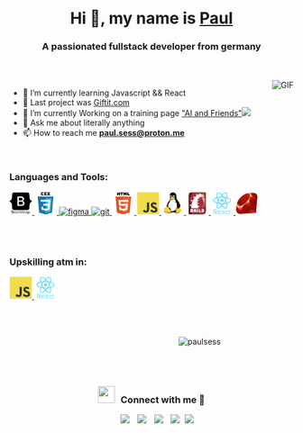<h1 align="center">Hi 👋, my name is  <a href="https://100rabhcsmc.github.io/Me.io/" target="blank">
Paul</a></h1>
<h3 align="center">A passionated fullstack developer from germany</h3><br><br>  

<img align="right" alt="GIF" src="https://media.giphy.com/media/LmNwrBhejkK9EFP504/giphy.gif" />


- 🌱 I’m currently learning Javascript && React <br>
- 🌱 Last project was <a href="https://www.giftit.one/" target="blank">Giftit.com</a>
- 🌱 I’m currently Working on a training page <a href="#" target="blank">"AI and Friends"<img src="https://cdn-icons-png.flaticon.com/512/541/541509.png" style="width: 15px"></a>
- 💬 Ask me about literally anything
- 📫 How to reach me **paul.sess@proton.me**
<br>

<h3 align="left">Languages and Tools:</h3>
<p align="left"> 
<a href="https://getbootstrap.com" target="_blank" rel="noreferrer"> <img src="https://raw.githubusercontent.com/devicons/devicon/master/icons/bootstrap/bootstrap-plain-wordmark.svg" alt="bootstrap" width="40" height="40"/> </a> <a href="https://www.w3schools.com/css/" target="_blank" rel="noreferrer"> <img src="https://raw.githubusercontent.com/devicons/devicon/master/icons/css3/css3-original-wordmark.svg" alt="css3" width="40" height="40"/> </a> <a href="https://www.figma.com/" target="_blank" rel="noreferrer"> <img src="https://www.vectorlogo.zone/logos/figma/figma-icon.svg" alt="figma" width="40" height="40"/> </a> <a href="https://git-scm.com/" target="_blank" rel="noreferrer"> <img src="https://www.vectorlogo.zone/logos/git-scm/git-scm-icon.svg" alt="git" width="40" height="40"/> </a> <a href="https://www.w3.org/html/" target="_blank" rel="noreferrer"> <img src="https://raw.githubusercontent.com/devicons/devicon/master/icons/html5/html5-original-wordmark.svg" alt="html5" width="40" height="40"/> </a> <a href="https://developer.mozilla.org/en-US/docs/Web/JavaScript" target="_blank" rel="noreferrer"> <img src="https://raw.githubusercontent.com/devicons/devicon/master/icons/javascript/javascript-original.svg" alt="javascript" width="40" height="40"/> </a> <a href="https://www.linux.org/" target="_blank" rel="noreferrer"> <img src="https://raw.githubusercontent.com/devicons/devicon/master/icons/linux/linux-original.svg" alt="linux" width="40" height="40"/> </a> <a href="https://rubyonrails.org" target="_blank" rel="noreferrer"> <img src="https://raw.githubusercontent.com/devicons/devicon/master/icons/rails/rails-original-wordmark.svg" alt="rails" width="40" height="40"/> </a> <a href="https://reactjs.org/" target="_blank" rel="noreferrer"> <img src="https://raw.githubusercontent.com/devicons/devicon/master/icons/react/react-original-wordmark.svg" alt="react" width="40" height="40"/> </a> <a href="https://www.ruby-lang.org/en/" target="_blank" rel="noreferrer"> <img src="https://raw.githubusercontent.com/devicons/devicon/master/icons/ruby/ruby-original.svg" alt="ruby" width="40" height="40"/> </a> </p>
<br><br>
<h3 align="left">Upskilling atm in:</h3>
<p align="left"> 
<a href="https://developer.mozilla.org/en-US/docs/Web/JavaScript" target="_blank" rel="noreferrer"> <img src="https://raw.githubusercontent.com/devicons/devicon/master/icons/javascript/javascript-original.svg" alt="javascript" width="40" height="40"/> 
<a href="https://reactjs.org/" target="_blank" rel="noreferrer"> <img src="https://raw.githubusercontent.com/devicons/devicon/master/icons/react/react-original-wordmark.svg" alt="react" width="40" height="40"/> </a>
	</p>

<br><br>
<p style="margin-left: 300px;"><img align="center" src="https://github-readme-stats.vercel.app/api/top-langs?username=paulsess&show_icons=true&locale=en&layout=compact" alt="paulsess" /></p>

<br><br>

<h3 align="center" > <img src="https://media.giphy.com/media/iY8CRBdQXODJSCERIr/giphy.gif" width="30" height="30" style="margin-right: 10px;">Connect with me 🤝 </h3>
<p align="center">

 <div align="center"  class="icons-social" style="margin-left: 10px;">
<a style="margin-left: 10px;"  target="_blank" href="www.linkedin.com/in/paul-sess">
	<img src="https://img.icons8.com/doodle/40/000000/linkedin--v2.png"></a>
	 
<a style="margin-left: 10px;" target="_blank" href="https://github.com/PaulSess">
	<img src="https://img.icons8.com/doodle/40/000000/github--v1.png"></a>
	 
<a style="margin-left: 10px;" target="_blank" href="https://stackoverflow.com/users/19082938/paul">
	<img src="https://img.icons8.com/external-tal-revivo-color-tal-revivo/40/000000/external-stack-overflow-is-a-question-and-answer-site-for-professional-logo-color-tal-revivo.png"></a>
	 
<a style="margin-left: 10px;" target="_blank" href="https://dev.to/paulsess">
	<img src="https://cdn-icons-png.flaticon.com/512/2463/2463510.png" style="width: 37px"></a>
	 
<a style="margin-left: 5px;" target="_blank" href="https://www.canva.com/design/DAFVNMiAJP8/rW9x1t6-IoBIkyPaRpm8KQ/view?utm_content=DAFVNMiAJP8&utm_campaign=designshare&utm_medium=link&utm_source=publishsharelink">
	<img src="https://cdn-icons-png.flaticon.com/512/6186/6186195.png" style="width: 37px"></a>
      </div>
</p>
